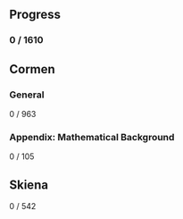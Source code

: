 ##	Progress
###	0 / 1610

## Cormen
### General
0 / 963

### Appendix: Mathematical Background
0 / 105


## Skiena
0 / 542

